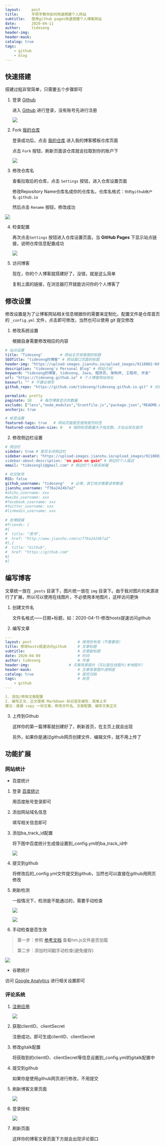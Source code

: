 ```yaml
---
layout:     post
title:      手把手教你如何快速搭建个人网站
subtitle:   使用github pages快速搭建个人博客网站
date:       2020-04-11
author:     tideseng
header-img: 
header-mask: 
catalog: true
tags:
    - github
    - blog
---
```


## 快速搭建

搭建过程非常简单，只需要五个步骤即可

1.  登录 [Github](https://github.com/login)

    进入 [Github](https://github.com/login) 进行登录，没有账号先进行注册
  
    ![](https://upload-images.jianshu.io/upload_images/9110802-e80a1d0bc4007655.png)

2.  Fork [我的仓库](https://github.com/tideseng/tideseng.github.io)

    登录成功后，点击 [我的仓库](https://github.com/tideseng/tideseng.github.io) 进入我的博客模板仓库页面

    点击 `Fork` 按钮，刷新页面该仓库就会拉取到你的账户下

    ![](https://upload-images.jianshu.io/upload_images/9110802-507e6d2a23321b58.png)

3.  修改仓库名

    查看拉取后的仓库，点击 `Settings` 按钮，进入仓库设置页面

    修改Repository Name仓库名成你的仓库名，仓库名格式：`你的github账户名.github.io`

    然后点击 `Rename` 按钮，修改成功

   ![](https://upload-images.jianshu.io/upload_images/9110802-02ef902bbce4b372.png)

4.  检查配置

    再次点击`Settings` 按钮进入仓库设置页面，当 **GitHub Pages** 下显示站点链接，说明仓库信息配置成功

    ![](https://upload-images.jianshu.io/upload_images/9110802-80edc44aeaa83b0f.png)

5.  访问博客

    现在，你的个人博客就搭建好了，没错，就是这么简单

    复制上面的链接，在浏览器打开就能访问你的个人博客了

## 修改设置

修改设置是为了让博客网站相关信息根据你的需要来定制化，配置文件是仓库首页的 `_config.yml` 文件，点击即可修改，当然也可以使用 git 提交修改

1.  修改系统设置

    根据自身需要修改相应的内容

   ```yaml
   # 站点设置
   title: "Tideseng" 		# 网站主页背景图的标题
   SEOTitle: "tideseng的博客" # 网站窗口页面的标题
   header-img: "https://upload-images.jianshu.io/upload_images/9110802-0df29ac6fb7651ed.jpg" # 主页背景图，可以用本地图片(img/xxx.jpg) 或在线图片
   description: "tideseng's Personal Blog" # 网站介绍
   keyword: "tideseng的博客, tideseng, Java, 程序员, 架构师, 工程师, 开发"
   url: "https://tideseng.github.io" # 个人博客网站地址
   baseurl: "" # 不建议填写
   github_repo: "https://github.com/tideseng/tideseng.github.io.git" # 对应的仓库页面
   
   permalink: pretty
   paginate: 10    # 每页博客显示的数量
   exclude: ["less","node_modules","Gruntfile.js","package.json","README.md"]
   anchorjs: true
   
   # 标签设置
   featured-tags: true   # 网站页面是否使用首页标签
   featured-condition-size: 0   # 相同标签数量大于指定数，才会出现在首页
   ```

2.  修改侧边栏设置

 ```yaml
 # 侧边栏
 sidebar: true # 是否关闭侧边栏
 sidebar-avatar: "https://upload-images.jianshu.io/upload_images/9110802-d63f5973fce57458.jpg”   # 侧边栏个人头像，可以使用本地图片(img/xxx.jpg)
 sidebar-about-description: "on pain on gain" # 侧边栏个人描述
 email: "tidesengli@gmail.com" # 侧边栏个人联系邮箱
   
 # 社交账号
 RSS: false
 github_username: "tideseng"   # 必填，其它地方需要该参数值
 jianshu_username: "f76a2424b7a2"
 #zhihu_username: xxx
 #weibo_username: xxx
 #facebook_username: xxx
 #twitter_username: xxx
 #linkedin_username: xxx
   
 # 友情链接
 #friends: [
 #{
 #  title: "简书",
 #  href: "http://www.jianshu.com/u/f76a2424b7a2"
 #},{
 #  title: "Github",
 #  href: "https://github.com"
 #}
 #]
 ```

## 编写博客

文章统一放在 `_posts` 目录下，图片统一放在 `img` 目录下。由于我对图片的来源进行了扩展，所以可以使用在线图片，不必使用本地图片，这样访问更快

1.  创建文件名

    文件名格式——日期+标题，如：2020-04-11-修改hosts提速访问github

2.  编写文章

   ```yml
   ---
   layout: post   					# 使用的布局（不需要改）
   title: 修改hosts提速访问github 	# 文章标题 
   subtitle:    					# 文章副标题
   date: 2020-04-09 				# 时间
   author: tideseng 				# 作者
   header-img: 					# 文章背景图片（可以是在线图片/本地图片）
   header-mask: 					# 文章背景图片透明度
   catalog: true 					# 是否归档
   tags:							# 标签
       - github
   ---
   
   1. 添加/修改文章配置
   2. 编写正文，正文使用 MarkDown 标记语言编写，简单上手
   建议：直接 copy 一份文章，修改文件名、文章配置、编写文章正文
   ```

3.  上传到Github

    这样你的第一篇博客就创建好了，刷新首页，在主页上就会出现

    另外，如果你是通过github网页创建文件、编辑文件，就不用上传了

## 功能扩展

### 网站统计

*   百度统计

1.  登录 [百度统计](http://tongji.baidu.com/web/welcome/login)

    用百度账号登录即可

2. 添加网站域名信息

   填写相关信息即可

3. 添加ba_track_id配置

   将下图中百度统计生成值设置到_config.yml的ba_track_id中

   ![](https://upload-images.jianshu.io/upload_images/9110802-f04721dd0467f461.png)

4. 提交到github

   将修改后的_config.yml文件提交到github，当然也可以直接在github用网页修改

5. 刷新检测

   一般情况下，检测是不能通过的，需要手动检查

   ![](https://upload-images.jianshu.io/upload_images/9110802-8d70db70a1324767.png)

   ![](https://upload-images.jianshu.io/upload_images/9110802-e5374e0bf977e59e.png)

6. 手动检查是否生效

> 第一步：参照 [参考文档](https://tongji.baidu.com/web/help/article?id=93&type=0) 查看hm.js文件是否加载
> 
> 第二步：添加时间戳手动检查(避免缓存)

  ![](https://upload-images.jianshu.io/upload_images/9110802-210b06783989422c.png)  

*   谷歌统计

访问 [Google Analytics](http://www.google.cn/analytics/) 进行相关设置即可

### 评论系统

1.  [注册应用](https://github.com/settings/applications/new)

    ![](https://upload-images.jianshu.io/upload_images/9110802-e2143183530fbe73.png)

2.  获取clientID、clientSecret

    注册成功，即可生成clientID、clientSecret

3.  修改gitalk配置

    将获取到的clientID、clientSecret等信息设置到_config.yml的gitalk配置中

4.  提交到github

    如果你是使用github网页进行修改，不用提交

5.  刷新博客文章页面

    ![](https://upload-images.jianshu.io/upload_images/9110802-d136dc1fbac4df12.png)

6.  登录授权

    ![](https://upload-images.jianshu.io/upload_images/9110802-0bd77ebd5bcae8ba.png)

7.  刷新页面

    这样你的博客文章页面下方就会出现评论窗口

